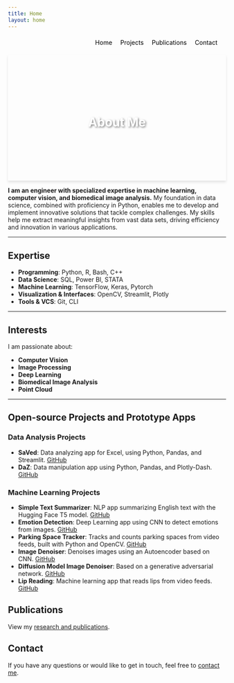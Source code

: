 ```yaml
---
title: Home
layout: home
---
```

<div style="text-align: right; margin: 20px;">
  <a href="/" style="margin-right: 15px; text-decoration: none; color: black;">Home</a>
  <a href="/projects" style="margin-right: 15px; text-decoration: none; color: black;">Projects</a>
  <a href="/publications" style="margin-right: 15px; text-decoration: none; color: black;">Publications</a>
  <a href="/contact" style="text-decoration: none; color: black;">Contact</a>
</div>

<div style="background: url('https://www.innovationaus.com/wp-content/uploads/2020/07/Security_410057710_OP.jpg') no-repeat center center; background-size: cover; box-shadow: 0 4px 6px rgba(0,0,0,0.1); text-align: center; padding: 100px 20px;">
    <h1 style="color: white; text-shadow: 2px 2px 4px rgba(0,0,0,0.5);">About Me</h1>
</div>


**I am an engineer with specialized expertise in machine learning, computer vision, and biomedical image analysis.** My foundation in data science, combined with proficiency in Python, enables me to develop and implement innovative solutions that tackle complex challenges. My skills help me extract meaningful insights from vast data sets, driving efficiency and innovation in various applications.

---
## Expertise

- **Programming**: Python, R, Bash, C++
- **Data Science**: SQL, Power BI, STATA
- **Machine Learning**: TensorFlow, Keras, Pytorch
- **Visualization & Interfaces**: OpenCV, Streamlit, Plotly
- **Tools & VCS**: Git, CLI

---
## Interests

I am passionate about:
- **Computer Vision**
- **Image Processing**
- **Deep Learning**
- **Biomedical Image Analysis**
- **Point Cloud**

---
## Open-source Projects and Prototype Apps

### Data Analysis Projects
- **SaVed**: Data analyzing app for Excel, using Python, Pandas, and Streamlit. [GitHub](https://github.com/Khandoker09/SaVeDv0.1)
- **DaZ**: Data manipulation app using Python, Pandas, and Plotly-Dash. [GitHub](https://github.com/Khandoker09/daZ-v0.2)

### Machine Learning Projects
- **Simple Text Summarizer**: NLP app summarizing English text with the Hugging Face T5 model. [GitHub](https://github.com/Khandoker09/simple_text_summarizer)
- **Emotion Detection**: Deep Learning app using CNN to detect emotions from images. [GitHub](https://github.com/Khandoker09/image_deep_L)
- **Parking Space Tracker**: Tracks and counts parking spaces from video feeds, built with Python and OpenCV. [GitHub](#)
- **Image Denoiser**: Denoises images using an Autoencoder based on CNN. [GitHub](#)
- **Diffusion Model Image Denoiser**: Based on a generative adversarial network. [GitHub](#)
- **Lip Reading**: Machine learning app that reads lips from video feeds. [GitHub](#)

## Publications

View my [research and publications](/publications).

## Contact

If you have any questions or would like to get in touch, feel free to [contact me](/contact).
